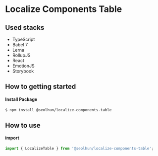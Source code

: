 # Localize Components Table

## Used stacks

- TypeScript
- Babel 7
- Lerna
- RollupJS
- React
- EmotionJS
- Storybook

## How to getting started
#### Install Package

```bash
$ npm install @seolhun/localize-components-table
```

## How to use
#### import
```js
import { LocalizeTable } from '@seolhun/localize-components-table';
```
